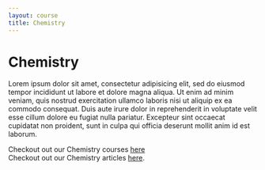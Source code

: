 ```yaml
---
layout: course
title: Chemistry
---
```


# Chemistry

Lorem ipsum dolor sit amet, consectetur adipisicing elit, sed do eiusmod
tempor incididunt ut labore et dolore magna aliqua. Ut enim ad minim veniam,
quis nostrud exercitation ullamco laboris nisi ut aliquip ex ea commodo
consequat. Duis aute irure dolor in reprehenderit in voluptate velit esse
cillum dolore eu fugiat nulla pariatur. Excepteur sint occaecat cupidatat non
proident, sunt in culpa qui officia deserunt mollit anim id est laborum.

Checkout out our Chemistry courses <a href="#" onclick="alert('This link will go to the respective YouTube channel.');">here</a>
<br />
Checkout out our Chemistry articles <a href="#" onclick="alert('This link will go to the respective blog, if needed.');">here</a>.
